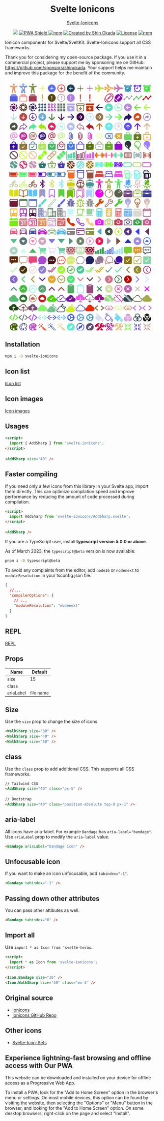 <h1 align="center">Svelte Ionicons</h1>

<p align="center">
<a href="https://svelte-ionicons.codewithshin.com/">Svelte-Ionicons</a>
</p>

<p align="center">
<a href="https://github.com/sponsors/shinokada" target="_blank"><img src="https://img.shields.io/static/v1?label=Sponsor&message=%E2%9D%A4&logo=GitHub&color=%23fe8e86" height="25"></a>
<a href="https://developer.mozilla.org/en-US/docs/Web/Progressive_web_apps" target="_blank"><img src="https://img.shields.io/badge/PWA-enabled-brightgreen" alt="PWA Shield" height="25">
</a>
<a href="https://www.npmjs.com/package/svelte-ionicons" rel="nofollow" target="_blank"><img src="https://img.shields.io/npm/v/svelte-ionicons" alt="npm" height="25"></a>
<a href="https://twitter.com/shinokada" rel="nofollow" target="_blank"><img src="https://img.shields.io/badge/created%20by-@shinokada-4BBAAB.svg" alt="Created by Shin Okada" height="25"></a>
<a href="https://opensource.org/licenses/MIT" rel="nofollow" target="_blank"><img src="https://img.shields.io/github/license/shinokada/svelte-ionicons" alt="License" height="25"></a>
<a href="https://www.npmjs.com/package/svelte-ionicons" rel="nofollow" target="_blank"><img src="https://img.shields.io/npm/dw/svelte-ionicons.svg" alt="npm" height="25"></a>
</p>

Ionicon components for Svelte/SveltKit. Svelte-Ionicons support all CSS frameworks.

Thank you for considering my open-source package. If you use it in a commercial project, please support me by sponsoring me on GitHub: https://github.com/sponsors/shinokada. Your support helps me maintain and improve this package for the benefit of the community.

<p align="center">
<img width="650" src="/static/images/ionicons-650-1050-optimized.png" />
</p>

## Installation

```sh
npm i -D svelte-ionicons
```

## Icon list

[Icon list](/icon-list.md)

## Icon images

[Icon images](/icon-images.md)


## Usages

```html
<script>
  import { AddSharp	} from 'svelte-ionicons';
</script>

<AddSharp size="40" />
```

## Faster compiling

If you need only a few icons from this library in your Svelte app, import them directly. This can optimize compilation speed and improve performance by reducing the amount of code processed during compilation.

```html
<script>
  import AddSharp from 'svelte-ionicons/AddSharp.svelte';
</script>

<AddSharp />
```

If you are a TypeScript user, install **typescript version 5.0.0 or above**.

As of March 2023, the `typescript@beta` version is now available:

```sh
pnpm i -D typescript@beta
```

To avoid any complaints from the editor, add `node16` or `nodenext` to `moduleResolution` in your tsconfig.json file.

```json
{
  //...
  "compilerOptions": {
    // ...
    "moduleResolution": "nodenext"
  }
}
```

## REPL

[REPL](https://svelte.dev/repl/7e3373ecc2ec47d2b2136e7e01bf2e5e)

## Props

| Name      | Default   |
| --------- | --------- |
| size      | 15        |
| class     |           |
| ariaLabel | file name |

## Size

Use the `size` prop to change the size of icons.

```html
<WalkSharp size="30" />
<WalkSharp size="40" />
<WalkSharp size="50" />
```

## class

Use the `class` prop to add additional CSS.
This supports all CSS frameworks.

```html
// Tailwind CSS
<AddSharp size="40" class="px-5" />

// Bootstrap
<AddSharp size="40" class="position-absolute top-0 px-1" />
```

## aria-label

All icons have aria-label. For example `Bandage` has `aria-label="bandage"`.
Use `ariaLabel` prop to modify the `aria-label` value.

```html
<Bandage ariaLabel="bandage icon" />
```

## Unfocusable icon

If you want to make an icon unfocusable, add `tabindex="-1"`.

```html
<Bandage tabindex="-1" />
```

## Passing down other attributes

You can pass other attibutes as well.

```html
<Bandage tabindex="0" />
```

## Import all

Use `import * as Icon from 'svelte-heros`.

```html
<script>
  import * as Icon from 'svelte-ionicons';
</script>

<Icon.Bandage size="30" />
<Icon.WalkSharp size="40" class="mx-4" />
```

## Original source


- [Ionicons](https://ionic.io/ionicons)
- [Ionicons GitHub Repo](https://github.com/ionic-team/ionicons)

## Other icons

- [Svelte-Icon-Sets](https://svelte-svg-icons.vercel.app/)

## Experience lightning-fast browsing and offline access with Our PWA

This website can be downloaded and installed on your device for offline access as a Progressive Web App.

To install a PWA, look for the "Add to Home Screen" option in the browser's menu or settings. On most mobile devices, this option can be found by visiting the website, then selecting the "Options" or "Menu" button in the browser, and looking for the "Add to Home Screen" option. On some desktop browsers, right-click on the page and select "Install".
